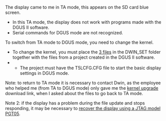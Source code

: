 The display came to me in TA mode, this appears on the SD card blue screen.

- In this TA mode, the display does not work with programs made with the DGUS II software.
- Serial commands for DGUS mode are not recognized.

To switch from TA mode to DGUS mode, you need to change the kernel.

- To change the kernel, you must place the [3 files](https://github.com/rtek1000/DMG80480Y070_02NN_1st/blob/main/Kernel/DGUSII%20Kernel.zip) in the DWIN_SET folder together with the files from a project created in the DGUS II software.
- - The project must have the T5LCFG.CFG file to start the basic display settings in DGUS mode.
 
Note: to return to TA mode it is necessary to contact Dwin, as the employee who helped me (from TA to DGUS mode) only gave me the [kernel upgrade](https://www.dwin-global.com/kernel-upgrade/) download link, when I asked about the files to go back to TA mode.

Note 2: if the display has a problem during the file update and stops responding, it may be necessary to [recover the display using a JTAG model PGT05](https://www.youtube.com/watch?v=K-7AfmHDhac).
